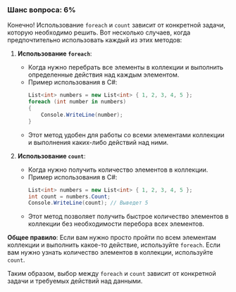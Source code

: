 ### Шанс вопроса: 6%

Конечно! Использование `foreach` и `count` зависит от конкретной задачи, которую необходимо решить. Вот несколько случаев, когда предпочтительно использовать каждый из этих методов:

1. **Использование `foreach`**:
   - Когда нужно перебрать все элементы в коллекции и выполнить определенные действия над каждым элементом.
   - Пример использования в C#:
     ```csharp
     List<int> numbers = new List<int> { 1, 2, 3, 4, 5 };
     foreach (int number in numbers)
     {
         Console.WriteLine(number);
     }
     ```
   - Этот метод удобен для работы со всеми элементами коллекции и выполнения каких-либо действий над ними.

2. **Использование `count`**:
   - Когда нужно получить количество элементов в коллекции.
   - Пример использования в C#:
     ```csharp
     List<int> numbers = new List<int> { 1, 2, 3, 4, 5 };
     int count = numbers.Count;
     Console.WriteLine(count); // Выведет 5
     ```
   - Этот метод позволяет получить быстрое количество элементов в коллекции без необходимости перебора всех элементов.

**Общее правило**: Если вам нужно просто пройти по всем элементам коллекции и выполнить какое-то действие, используйте `foreach`. Если вам нужно узнать количество элементов в коллекции, используйте `count`.

Таким образом, выбор между `foreach` и `count` зависит от конкретной задачи и требуемых действий над данными.